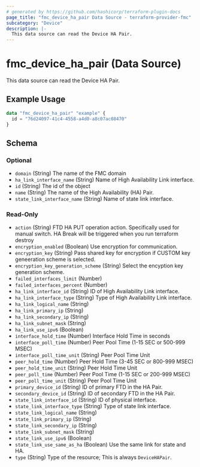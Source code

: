 ```yaml
---
# generated by https://github.com/hashicorp/terraform-plugin-docs
page_title: "fmc_device_ha_pair Data Source - terraform-provider-fmc"
subcategory: "Device"
description: |-
  This data source can read the Device HA Pair.
---
```


# fmc_device_ha_pair (Data Source)

This data source can read the Device HA Pair.

## Example Usage

```terraform
data "fmc_device_ha_pair" "example" {
  id = "76d24097-41c4-4558-a4d0-a8c07ac08470"
}
```

<!-- schema generated by tfplugindocs -->
## Schema

### Optional

- `domain` (String) The name of the FMC domain
- `ha_link_interface_name` (String) Name of High Availability Link interface.
- `id` (String) The id of the object
- `name` (String) The name of the High Availability (HA) Pair.
- `state_link_interface_name` (String) Name of state link interface.

### Read-Only

- `action` (String) FTD HA PUT operation action. Specifically used for manual switch. HA Break will be triggered when you run terraform destroy
- `encryption_enabled` (Boolean) Use encryption for communication.
- `encryption_key` (String) Pass shared key for encryption if CUSTOM key geneeration scheme is selected.
- `encryption_key_generation_scheme` (String) Select the encyption key generation scheme.
- `failed_interfaces_limit` (Number)
- `failed_interfaces_percent` (Number)
- `ha_link_interface_id` (String) ID of High Availability Link interface.
- `ha_link_interface_type` (String) Type of High Availability Link interface.
- `ha_link_logical_name` (String)
- `ha_link_primary_ip` (String)
- `ha_link_secondary_ip` (String)
- `ha_link_subnet_mask` (String)
- `ha_link_use_ipv6` (Boolean)
- `interface_hold_time` (Number) Interface Hold Time in seconds
- `interface_poll_time` (Number) Peer Pool Time (1-15 SEC or 500-999 MSEC)
- `interface_poll_time_unit` (String) Peer Pool Time Unit
- `peer_hold_time` (Number) Peer Hold Time (3-45 SEC or 800-999 MSEC)
- `peer_hold_time_unit` (String) Peer Hold Time Unit
- `peer_poll_time` (Number) Peer Pool Time (1-15 SEC or 200-999 MSEC)
- `peer_poll_time_unit` (String) Peer Pool Time Unit
- `primary_device_id` (String) ID of primary FTD in the HA Pair.
- `secondary_device_id` (String) ID of secondary FTD in the HA Pair.
- `state_link_interface_id` (String) ID of physical interface.
- `state_link_interface_type` (String) Type of state link interface.
- `state_link_logical_name` (String)
- `state_link_primary_ip` (String)
- `state_link_secondary_ip` (String)
- `state_link_subnet_mask` (String)
- `state_link_use_ipv6` (Boolean)
- `state_link_use_same_as_ha` (Boolean) Use the same link for state and HA.
- `type` (String) Type of the resource; This is always `DeviceHAPair`.
